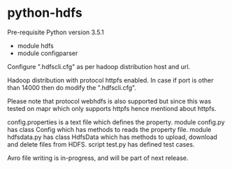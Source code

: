 # python-hdfs

Pre-requisite
Python version 3.5.1
+ module hdfs
+ module configparser

Configure ".hdfscli.cfg" as per hadoop distribution host and url.

Hadoop distribution with protocol httpfs enabled. In case if port is other than 14000 then do modify the ".hdfscli.cfg". 

Please note that protocol webhdfs is also supported but since this was tested on mapr which only supports httpfs hence mentiond about httpfs.

config.properties is a text file which defines the property.
module config.py has class Config which has methods to reads the property file.
module hdfsdata.py has class HdfsData which has methods to upload, download and delete files from HDFS.
script test.py has defined test cases.

Avro file writing is in-progress, and will be part of next release.

